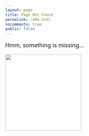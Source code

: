 ```yaml
---
layout: page
title: Page Not Found
permalink: /404.html
nocomments: true
public: false
---
```


<div class="container text-center" >

<p style="font-size:18px">Hmm, something is missing...</p>

<img class="displayed" src="..\files\hmm.png" height="240">

</div>
